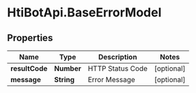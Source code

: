 # HtiBotApi.BaseErrorModel

## Properties

Name | Type | Description | Notes
------------ | ------------- | ------------- | -------------
**resultCode** | **Number** | HTTP Status Code | [optional] 
**message** | **String** | Error Message | [optional] 


